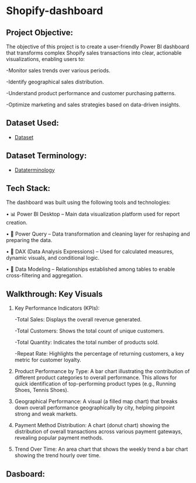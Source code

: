 # Shopify-dashboard
## Project Objective:
 The objective of this project is to create a user-friendly Power BI dashboard that transforms complex Shopify sales transactions into clear, actionable visualizations, enabling users to:
 
-Monitor sales trends over various periods.

-Identify geographical sales distribution.

-Understand product performance and customer purchasing patterns.

-Optimize marketing and sales strategies based on data-driven insights.

## Dataset Used:
- <a href="https://github.com/Anjali29kri/Shopify-dashboard/blob/main/Shopify%20Sales.xlsx">Dataset</a>
## Dataset Terminology:
- <a href="https://github.com/Anjali29kri/Shopify-dashboard/blob/main/Shopify%20-%20Data%20Terminology.docx">Dataterminology</a>
## Tech Stack:
 The dashboard was built using the following tools and technologies:
 
• 📊 Power BI Desktop – Main data visualization platform used for report creation.

• 📂 Power Query – Data transformation and cleaning layer for reshaping and preparing the data.

• 🧠 DAX (Data Analysis Expressions) – Used for calculated measures, dynamic visuals, and conditional logic.

• 📝 Data Modeling – Relationships established among tables to enable cross-filtering and aggregation.
## Walkthrough: Key Visuals

1. Key Performance Indicators (KPIs):

   -Total Sales: Displays the overall revenue generated.

   -Total Customers: Shows the total count of unique customers.

   -Total Quantity: Indicates the total number of products sold.

   -Repeat Rate: Highlights the percentage of returning customers, a key metric for customer loyalty.

2. Product Performance by Type: A bar chart illustrating the contribution of different product categories to overall performance. This allows for quick identification of top-performing product types (e.g., Running Shoes, Tennis Shoes).

3. Geographical Performance: A visual (a filled map chart) that breaks down overall performance geographically by city, helping pinpoint strong and weak markets.

4. Payment Method Distribution: A chart (donut chart) showing the distribution of overall transactions across various payment gateways, revealing popular payment methods.
5. Trend Over Time: An area chart that shows the weekly trend a bar chart showing the trend hourly over time.
## Dasboard:




